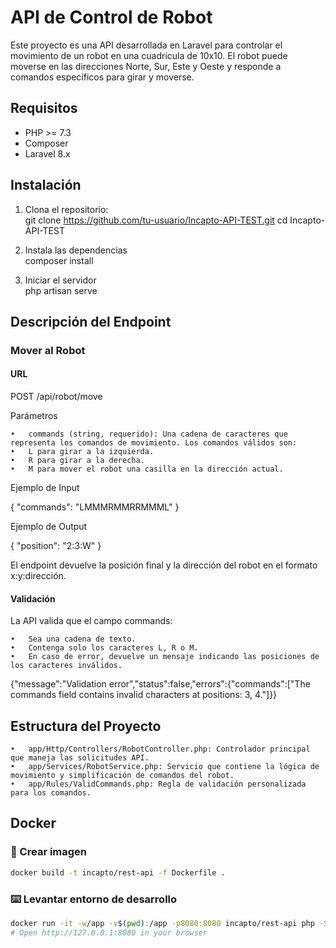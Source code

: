 # API de Control de Robot

Este proyecto es una API desarrollada en Laravel para controlar el movimiento de un robot en una cuadrícula de 10x10. El robot puede moverse en las direcciones Norte, Sur, Este y Oeste y responde a comandos específicos para girar y moverse.

## Requisitos

- PHP >= 7.3
- Composer
- Laravel 8.x

## Instalación

1. Clona el repositorio:  
   git clone https://github.com/tu-usuario/Incapto-API-TEST.git
   cd Incapto-API-TEST

2. Instala las dependencias  
   composer install

3. Iniciar el servidor  
    php artisan serve

## Descripción del Endpoint

### Mover al Robot

#### URL
POST /api/robot/move

Parámetros

	•	commands (string, requerido): Una cadena de caracteres que representa los comandos de movimiento. Los comandos válidos son:
	•	L para girar a la izquierda.
	•	R para girar a la derecha.
	•	M para mover el robot una casilla en la dirección actual.

Ejemplo de Input

{
  "commands": "LMMMRMMRRMMML"
}

Ejemplo de Output

{
  "position": "2:3:W"
}

El endpoint devuelve la posición final y la dirección del robot en el formato x:y:dirección.

#### Validación

La API valida que el campo commands:

	•	Sea una cadena de texto.
	•	Contenga solo los caracteres L, R o M.
	•	En caso de error, devuelve un mensaje indicando las posiciones de los caracteres inválidos.

{"message":"Validation error","status":false,"errors":{"commands":["The commands field contains invalid characters at positions: 3, 4."]}}

## Estructura del Proyecto

	•	app/Http/Controllers/RobotController.php: Controlador principal que maneja las solicitudes API.
	•	app/Services/RobotService.php: Servicio que contiene la lógica de movimiento y simplificación de comandos del robot.
	•	app/Rules/ValidCommands.php: Regla de validación personalizada para los comandos.


## Docker

### 🧱 Crear imagen
```bash
docker build -t incapto/rest-api -f Dockerfile .
```

### ⌨️ Levantar entorno de desarrollo
```bash
docker run -it -w/app -v$(pwd):/app -p8080:8080 incapto/rest-api php -S 0.0.0.0:8080 -t /app/public
# Open http://127.0.0.1:8080 in your browser
```
